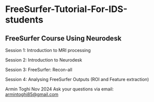 # FreeSurfer-Tutorial-For-IDS-students
## FreeSurfer Course Using Neurodesk

Session 1: Introduction to MRI processing

Session 2: Introduction to Neurodesk

Session 3: FreeSurfer: Recon-all

Session 4: Analysing FreeSurfer Outputs (ROI and Feature extraction)

Armin Toghi Nov 2024
Ask your questions via email: armintoghi85@gmail.com

